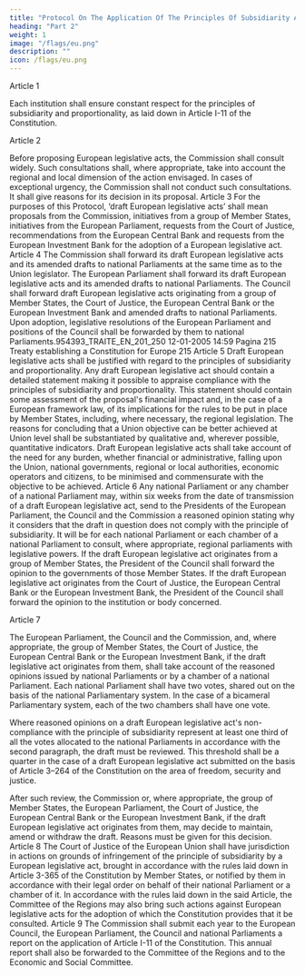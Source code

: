 ```yaml
---
title: "Protocol On The Application Of The Principles Of Subsidiarity And Proportionality"
heading: "Part 2"
weight: 1
image: "/flags/eu.png"
description: ""
icon: /flags/eu.png
---
```




<!-- THE HIGH CONTRACTING PARTIES,
WISHING to ensure that decisions are taken as closely as possible to the citizens of the Union;
RESOLVED to establish the conditions for the application of the principles of subsidiarity and proportionality, as laid
down in Article I-11 of the Constitution, and to establish a system for monitoring the application of those principles,
HAVE AGREED UPON the following provisions, which shall be annexed to the Treaty establishing a Constitution for
Europe: -->

Article 1

Each institution shall ensure constant respect for the principles of subsidiarity and proportionality, as
laid down in Article I-11 of the Constitution.

Article 2

Before proposing European legislative acts, the Commission shall consult widely. Such consultations
shall, where appropriate, take into account the regional and local dimension of the action envisaged.
In cases of exceptional urgency, the Commission shall not conduct such consultations. It shall give
reasons for its decision in its proposal.
Article 3
For the purposes of this Protocol, ‘draft European legislative acts’ shall mean proposals from the
Commission, initiatives from a group of Member States, initiatives from the European Parliament,
requests from the Court of Justice, recommendations from the European Central Bank and requests
from the European Investment Bank for the adoption of a European legislative act.
Article 4
The Commission shall forward its draft European legislative acts and its amended drafts to national
Parliaments at the same time as to the Union legislator.
The European Parliament shall forward its draft European legislative acts and its amended drafts to
national Parliaments.
The Council shall forward draft European legislative acts originating from a group of Member States,
the Court of Justice, the European Central Bank or the European Investment Bank and amended
drafts to national Parliaments.
Upon adoption, legislative resolutions of the European Parliament and positions of the Council shall
be forwarded by them to national Parliaments.954393_TRAITE_EN_201_250
12-01-2005
14:59
Pagina 215
Treaty establishing a Constitution for Europe
215
Article 5
Draft European legislative acts shall be justified with regard to the principles of subsidiarity and
proportionality. Any draft European legislative act should contain a detailed statement making it
possible to appraise compliance with the principles of subsidiarity and proportionality.
This statement should contain some assessment of the proposal's financial impact and, in the case
of a European framework law, of its implications for the rules to be put in place by Member States,
including, where necessary, the regional legislation. The reasons for concluding that a Union objective
can be better achieved at Union level shall be substantiated by qualitative and, wherever possible,
quantitative indicators. Draft European legislative acts shall take account of the need for any burden,
whether financial or administrative, falling upon the Union, national governments, regional or local
authorities, economic operators and citizens, to be minimised and commensurate with the objective
to be achieved.
Article 6
Any national Parliament or any chamber of a national Parliament may, within six weeks from the
date of transmission of a draft European legislative act, send to the Presidents of the European
Parliament, the Council and the Commission a reasoned opinion stating why it considers that the
draft in question does not comply with the principle of subsidiarity. It will be for each national
Parliament or each chamber of a national Parliament to consult, where appropriate, regional
parliaments with legislative powers.
If the draft European legislative act originates from a group of Member States, the President of the
Council shall forward the opinion to the governments of those Member States.
If the draft European legislative act originates from the Court of Justice, the European Central Bank or
the European Investment Bank, the President of the Council shall forward the opinion to the
institution or body concerned.

Article 7

The European Parliament, the Council and the Commission, and, where appropriate, the group of
Member States, the Court of Justice, the European Central Bank or the European Investment Bank, if
the draft legislative act originates from them, shall take account of the reasoned opinions issued by
national Parliaments or by a chamber of a national Parliament.
Each national Parliament shall have two votes, shared out on the basis of the national Parliamentary
system. In the case of a bicameral Parliamentary system, each of the two chambers shall have
one vote.

Where reasoned opinions on a draft European legislative act's non-compliance with the principle of
subsidiarity represent at least one third of all the votes allocated to the national Parliaments in
accordance with the second paragraph, the draft must be reviewed. This threshold shall be a quarter
in the case of a draft European legislative act submitted on the basis of Article 3–264 of the
Constitution on the area of freedom, security and justice.

After such review, the Commission or, where appropriate, the group of Member States, the European
Parliament, the Court of Justice, the European Central Bank or the European Investment Bank, if the
draft European legislative act originates from them, may decide to maintain, amend or withdraw the
draft. Reasons must be given for this decision.
Article 8
The Court of Justice of the European Union shall have jurisdiction in actions on grounds of
infringement of the principle of subsidiarity by a European legislative act, brought in accordance with
the rules laid down in Article 3-365 of the Constitution by Member States, or notified by them in
accordance with their legal order on behalf of their national Parliament or a chamber of it.
In accordance with the rules laid down in the said Article, the Committee of the Regions may also
bring such actions against European legislative acts for the adoption of which the Constitution
provides that it be consulted.
Article 9
The Commission shall submit each year to the European Council, the European Parliament, the
Council and national Parliaments a report on the application of Article I-11 of the Constitution. This
annual report shall also be forwarded to the Committee of the Regions and to the Economic and
Social Committee.

